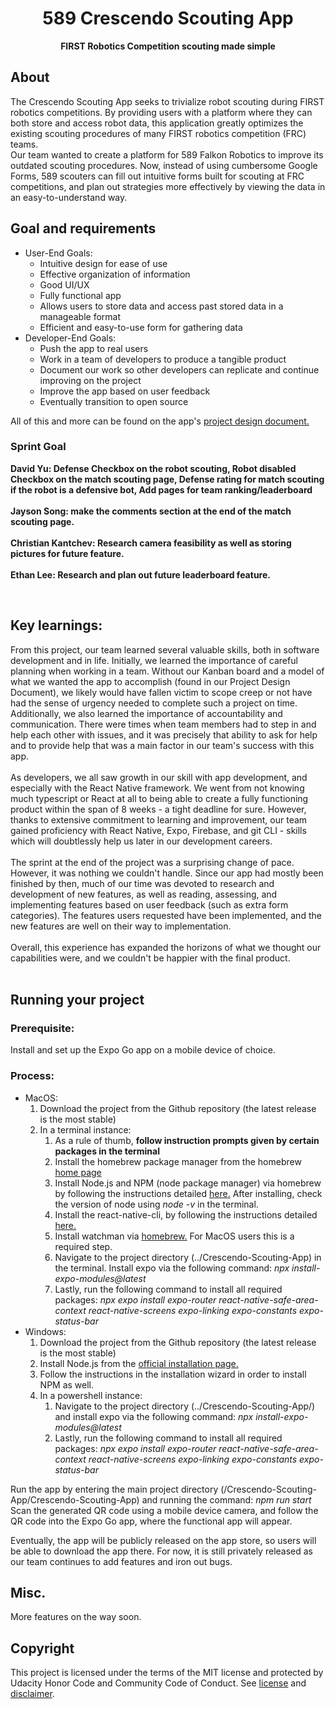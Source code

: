 <h1 align="center">589 Crescendo Scouting App</h1>
<p align="center"><strong>FIRST Robotics Competition scouting made simple</strong>
<br/>

<h2>About</h2>
<!-- <strong>FILL THIS IN</strong><br/>
Answer these questions: What is your project? Why'd you build it? -->
    The Crescendo Scouting App seeks to trivialize robot scouting during FIRST robotics competitions. By providing users with a platform where they can both store and access robot data, this application greatly optimizes the existing scouting procedures of many FIRST robotics competition (FRC) teams. <br>
    Our team wanted to create a platform for 589 Falkon Robotics to improve its outdated scouting procedures. Now, instead of using cumbersome Google Forms, 589 scouters can fill out intuitive forms built for scouting at FRC competitions, and plan out strategies more effectively by viewing the data in an easy-to-understand way. 

<h2>Goal and requirements</h2>
<!-- <strong>FILL THIS IN</strong><br/>
 Summarize your goals, non-goals, and project requirements from your design doc. Make sure to link your design doc here as well. -->
<ul>
  <li>User-End Goals:
    <ul> 
      <li>Intuitive design for ease of use</li>
      <li>Effective organization of information</li>
      <li>Good UI/UX</li>
      <li>Fully functional app</li>
      <li>Allows users to store data and access past stored data in a manageable format</li>
      <li>Efficient and easy-to-use form for gathering data</li>
    </ul>
  </li>
  <li>Developer-End Goals:
    <ul> 
      <li>Push the app to real users</li>
      <li>Work in a team of developers to produce a tangible product</li>
      <li>Document our work so other developers can replicate and continue improving on the project</li>
      <li>Improve the app based on user feedback</li>
      <li>Eventually transition to open source</li>
    </ul>
   </li>
</ul>
All of this and more can be found on the app's <a href="https://docs.google.com/document/d/1jx93cF06LF3hYVkBG6Cgru9BnOqpPvMuBqvOl-h24wk/edit?usp=sharing">project design document.</a>



 
<h3>Sprint Goal</h3>
<strong>
David Yu: Defense Checkbox on the robot scouting, Robot disabled Checkbox on the match scouting page, Defense rating for match scouting if the robot is a defensive bot, Add pages for team ranking/leaderboard
<br><br>
Jayson Song: make the comments section at the end of the match scouting page.
<br><br>
Christian Kantchev: Research camera feasibility as well as storing pictures for future feature. 
<br><br>
Ethan Lee: Research and plan out future leaderboard feature. 

</strong><br/>

<h2>Key learnings:</h2>
From this project, our team learned several valuable skills, both in software development and in life. Initially, we learned the importance of careful planning when working in a team. Without our Kanban board and a model of what we wanted the app to accomplish (found in our Project Design Document), we likely would have fallen victim to scope creep or not have had the sense of urgency needed to complete such a project on time. Additionally, we also learned the importance of accountability and communication. There were times when team members had to step in and help each other with issues, and it was precisely that ability to ask for help and to provide help that was a main factor in our team's success with this app. 
<br><br>
As developers, we all saw growth in our skill with app development, and especially with the React Native framework. We went from not knowing much typescript or React at all to being able to create a fully functioning product within the span of 8 weeks - a tight deadline for sure. However, thanks to extensive commitment to learning and improvement, our team gained proficiency with React Native, Expo, Firebase, and git CLI - skills which will doubtlessly help us later in our development careers.
<br><br>
The sprint at the end of the project was a surprising change of pace. However, it was nothing we couldn't handle. Since our app had mostly been finished by then, much of our time was devoted to research and development of new features, as well as reading, assessing, and implementing features based on user feedback (such as extra form categories). The features users requested have been implemented, and the new features are well on their way to implementation. 
<br><br>
Overall, this experience has expanded the horizons of what we thought our capabilities were, and we couldn't be happier with the final product.
<br><br>
<!-- Sincerely, 
The 589 Scouting App Team
 -->





<h2>Running your project</h2>
<!-- <strong>FILL THIS IN</strong><br/> -->
<h3>Prerequisite:</h3>
Install and set up the Expo Go app on a mobile device of choice. <br>

<h3>Process:</h3>
<ul>
    <li>MacOS:
        <ol>
            <li>Download the project from the Github repository (the latest release is the most stable)</li>
            <li>In a terminal instance:
                <ol>
                    <li>As a rule of thumb, <strong>follow instruction prompts given by certain packages in the terminal</strong></li>
                    <li>Install the homebrew package manager from the homebrew <a href="https://brew.sh/">home page</a></li>
                    <li>Install Node.js and NPM (node package manager) via homebrew by following the instructions detailed <a href="https://formulae.brew.sh/formula/node">here.</a> After installing, check the version of node using <i>node -v</i> in the terminal.</li>
                    <li>Install the react-native-cli, by following the instructions detailed <a href="https://formulae.brew.sh/formula/react-native-cli">here.</a></li>
                    <li>Install watchman via <a href="https://formulae.brew.sh/formula/watchman">homebrew.</a> For MacOS users this is a required step.</li>
                    <li>Navigate to the project directory (../Crescendo-Scouting-App) in the terminal. Install expo via the following command: <i>npx install-expo-modules@latest</i></li>
                    <li>Lastly, run the following command to install all required packages: <i>npx expo install expo-router react-native-safe-area-context react-native-screens expo-linking expo-constants expo-status-bar</i></li>
                </ol>
            </li>
        </ol>
    </li>
    <li>Windows:
        <ol>
            <li>Download the project from the Github repository (the latest release is the most stable)</li>
            <li>Install Node.js from the <a href="https://nodejs.org/en/download/current">official installation page.</a></li>
            <li>Follow the instructions in the installation wizard in order to install NPM as well.</li>
            <li>In a powershell instance:
                <ol>
                    <li>Navigate to the project directory (../Crescendo-Scouting-App/) and install expo via the following command: <i>npx install-expo-modules@latest</i></li>
                    <li>Lastly, run the following command to install all required packages: <i>npx expo install expo-router react-native-safe-area-context react-native-screens expo-linking expo-constants expo-status-bar</i></li>
                </ol>
            </li>
    </li>
</ul>

Run the app by entering the main project directory (/Crescendo-Scouting-App/Crescendo-Scouting-App) and running the command: <i>npm run start</i>
<br>
Scan the generated QR code using a mobile device camera, and follow the QR code into the Expo Go app, where the functional app will appear.

Eventually, the app will be publicly released on the app store, so users will be able to download the app there. For now, it is still privately released as our team continues to add features and iron out bugs. 

<h2>Misc.</h2>
More features on the way soon. 

<h2>Copyright</h2>
This project is licensed under the terms of the MIT license and protected by Udacity Honor Code and Community Code of Conduct. See <a href="LICENSE.md">license</a> and <a href="LICENSE.DISCLAIMER.md">disclaimer</a>.
